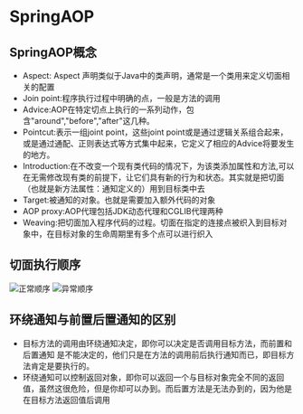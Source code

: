 # SpringAOP
## SpringAOP概念
- Aspect: Aspect 声明类似于Java中的类声明，通常是一个类用来定义切面相关的配置
- Join point:程序执行过程中明确的点，一般是方法的调用
- Advice:AOP在特定切点上执行的一系列动作，包含"around","before","after"这几种。
- Pointcut:表示一组joint point，这些joint point或是通过逻辑关系组合起来，或是通过通配、正则表达式等方式集中起来，它定义了相应的Advice将要发生的地方。
- Introduction:在不改变一个现有类代码的情况下，为该类添加属性和方法,可以在无需修改现有类的前提下，让它们具有新的行为和状态。其实就是把切面（也就是新方法属性：通知定义的）用到目标类中去
- Target:被通知的对象。也就是需要加入额外代码的对象
- AOP proxy:AOP代理包括JDK动态代理和CGLIB代理两种
- Weaving:把切面加入程序代码的过程。切面在指定的连接点被织入到目标对象中，在目标对象的生命周期里有多个点可以进行织入

## 切面执行顺序
![正常顺序](/pic/aop20191024152753.png)
![异常顺序](/pic/aop20191024152822.png)

## 环绕通知与前置后置通知的区别
- 目标方法的调用由环绕通知决定，即你可以决定是否调用目标方法，而前置和后置通知   是不能决定的，他们只是在方法的调用前后执行通知而已，即目标方法肯定是要执行的。
-  环绕通知可以控制返回对象，即你可以返回一个与目标对象完全不同的返回值，虽然这很危险，但是你却可以办到。而后置方法是无法办到的，因为他是在目标方法返回值后调用
